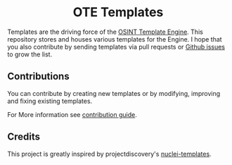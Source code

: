<center><h1>OTE Templates</h1></center>

Templates are the driving force of the [OSINT Template Engine](https://github.com/3nock/OTE). This repository stores and houses various templates for the Engine. I hope that you also contribute by sending templates via pull requests or [Github issues]() to grow the list.

## Contributions

You can contribute by creating new templates or by modifying, improving and fixing existing templates. 

For More information see [contribution guide](CONTRIBUTING.md).

## Credits

This project is greatly inspired by projectdiscovery's [nuclei-templates](https://github.com/projectdiscovery/nuclei-templates).